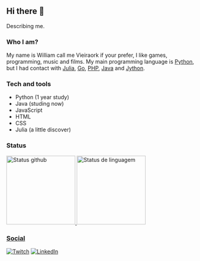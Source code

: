 ## Hi there 👋

Describing me.

### Who I am?

My name is William call me Vieiraork if your prefer, I like games, programming, music and films. My main programming language is [Python](https://www.python.org/), but I had contact with [Julia](https://julialang.org/), [Go](https://golang.org/), [PHP](https://www.php.net/), [Java](https://www.oracle.com/java/technologies/downloads/) and [Jython](https://www.jython.org/).

### Tech and tools
   - Python (1 year study)
   - Java (studing now)
   - JavaScript
   - HTML
   - CSS
   - Julia (a little discover)

### Status

<div style="display: flex; flex-direction: column;">
    <a href="https://beacons.ia/Vieiraork" >
    <img height="180em" src="https://github-readme-stats.vercel.app/api?username=Vieiraork&show_icons=true&theme=dracula&include_all_commits=true&count_private=true" alt="Status github">
    <img height="180em" src="https://github-readme-stats.vercel.app/api/top-langs/?username=Vieiraork&layout=compact&langs_count=16&theme=dracula" alt="Status de linguagem">
</div>
  
### Social
    
<div class="social">
  <a href="https://www.twitch.tv/vieiraork"><img src="https://img.shields.io/badge/Twitch-9146FF?style=for-the-badge&logo=twitch&logoColor=white" alt="Twitch"></a>
  <a href="https://www.linkedin.com/in/william-vieira-ba4503160/"><img src="https://img.shields.io/badge/LinkedIn-0077B5?style=for-the-badge&logo=linkedin&logoColor=white" alt="LinkedIn"></a>
</div>
